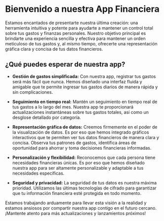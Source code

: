 # Bienvenido a nuestra App Financiera

Estamos encantados de presentarte nuestra última creación: una herramienta intuitiva y potente para ayudarte a mantener un control total sobre tus gastos y finanzas personales. Nuestro objetivo principal es brindarte una experiencia sencilla y efectiva para mantener un orden meticuloso de tus gastos y, al mismo tiempo, ofrecerte una representación gráfica clara y concisa de tus datos financieros.

## ¿Qué puedes esperar de nuestra app?

- **Gestión de gastos simplificada:** Con nuestra app, registrar tus gastos será más fácil que nunca. Hemos diseñado una interfaz fluida y amigable que te permite ingresar tus gastos diarios de manera rápida y sin complicaciones.

- **Seguimiento en tiempo real:** Mantén un seguimiento en tiempo real de tus gastos a lo largo del mes. Nuestra app te proporcionará actualizaciones instantáneas sobre tus gastos totales, así como un desglose detallado por categoría.

- **Representación gráfica de datos:** Creemos firmemente en el poder de la visualización de datos. Es por eso que hemos integrado gráficos interactivos que te permiten ver tus datos financieros de manera clara y concisa. Observa tus patrones de gastos, identifica áreas de oportunidad para ahorrar y toma decisiones financieras informadas.

- **Personalización y flexibilidad:** Reconocemos que cada persona tiene necesidades financieras únicas. Es por eso que hemos diseñado nuestra app para ser altamente personalizable y adaptable a tus necesidades específicas.

- **Seguridad y privacidad:** La seguridad de tus datos es nuestra máxima prioridad. Utilizamos las últimas tecnologías de cifrado para garantizar que tu información financiera esté protegida en todo momento.

Estamos trabajando arduamente para llevar esta visión a la realidad y estamos ansiosos por compartir nuestra app contigo en el futuro cercano. ¡Mantente atento para más actualizaciones y lanzamientos próximos!
